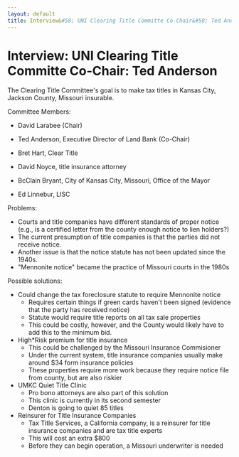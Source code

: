 ```yaml
---
layout: default
title: Interview&#58; UNI Clearing Title Committe Co-Chair&#58; Ted Anderson
---
```


Interview: UNI Clearing Title Committe Co-Chair: Ted Anderson
=====

The Clearing Title Committee's goal is to make tax titles in Kansas City, Jackson County, Missouri insurable.

Committee Members:

  * David Larabee (Chair)

  * Ted Anderson, Executive Director of Land Bank (Co-Chair)
  
  * Bret Hart, Clear Title 
  
  * David Noyce, title insurance attorney
  
  * BcClain Bryant, City of Kansas City, Missouri, Office of the Mayor
  
  * Ed Linnebur, LISC


Problems:

  * Courts and title companies have different standards of proper notice (e.g., is a certified letter from the county enough notice to lien holders?)
  * The current presumption of title companies is that the parties did not receive notice.
  * Another issue is that the notice statute has not been updated since the 1940s.
  * "Mennonite notice" became the practice of Missouri courts in the 1980s


Possible solutions:

  * Could change the tax foreclosure statute to require Mennonite notice
    *  Requires certain things if green cards haven't been signed (evidence that the party has received notice)
    * Statute would require title reports on all tax sale properties
    * This could be costly, however, and the County would likely have to add this to the minimum bid.
  * High*Risk premium for title insurance
    * This could be challenged by the Missouri Insurance Commisioner
    * Under the current system, title insurance companies usually make around $34 form insurance policies
    * These properties require more work because they require notice file from county, but are also riskier
  * UMKC Quiet Title Clinic
    * Pro bono attorneys are also part of this solution
    * This clinic is currently in its second semester
    * Denton is going to quiet 85 titles
  * Reinsurer for Title Insurance Companies
    * Tax Title Services, a California company, is a reinsurer for title insurance companies and are tax title experts
    * This will cost an extra $800
    * Before they can begin operation, a Missouri underwriter is needed

